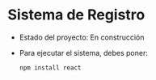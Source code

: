 <h1>Sistema de Registro</h1>

- Estado del proyecto: En construcción
- Para ejecutar el sistema, debes poner:

  ```npm install react```
